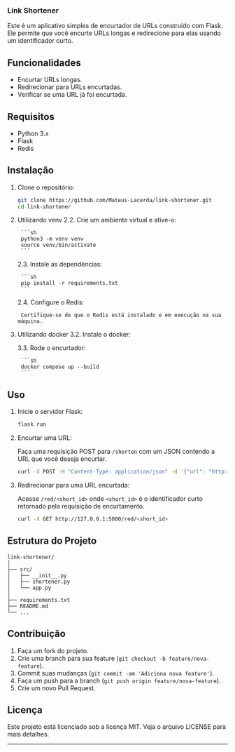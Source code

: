 ### Link Shortener

Este é um aplicativo simples de encurtador de URLs construído com Flask. Ele permite que você encurte URLs longas e redirecione para elas usando um identificador curto.

## Funcionalidades

- Encurtar URLs longas.
- Redirecionar para URLs encurtadas.
- Verificar se uma URL já foi encurtada.

## Requisitos

- Python 3.x
- Flask
- Redis

## Instalação

1. Clone o repositório:

    ```sh
    git clone https://github.com/Mateus-Lacerda/link-shortener.git
    cd link-shortener
    ```

2. Utilizando venv
    2.2. Crie um ambiente virtual e ative-o:

        ```sh
        python3 -m venv venv
        source venv/bin/activate
        ```

    2.3. Instale as dependências:

        ```sh
        pip install -r requirements.txt
        ```

    2.4. Configure o Redis:

        Certifique-se de que o Redis está instalado e em execução na sua máquina.

3. Utilizando docker
    3.2. Instale o docker:

    3.3. Rode o encurtador:

        ```sh
        docker compose up --build
        ```

## Uso

1. Inicie o servidor Flask:

    ```sh
    flask run
    ```

2. Encurtar uma URL:

    Faça uma requisição POST para `/shorten` com um JSON contendo a URL que você deseja encurtar.

    ```sh
    curl -X POST -H "Content-Type: application/json" -d '{"url": "http://example.com"}' http://127.0.0.1:5000/shorten
    ```

3. Redirecionar para uma URL encurtada:

    Acesse `/red/<short_id>` onde `<short_id>` é o identificador curto retornado pela requisição de encurtamento.

    ```sh
    curl -X GET http://127.0.0.1:5000/red/<short_id>
    ```

## Estrutura do Projeto

```plaintext
link-shortener/
│
├── src/
│   ├── __init__.py
│   ├── shortener.py
│   └── app.py
│
├── requirements.txt
├── README.md
└── ...
```

## Contribuição

1. Faça um fork do projeto.
2. Crie uma branch para sua feature (`git checkout -b feature/nova-feature`).
3. Commit suas mudanças (`git commit -am 'Adiciona nova feature'`).
4. Faça um push para a branch (`git push origin feature/nova-feature`).
5. Crie um novo Pull Request.

## Licença

Este projeto está licenciado sob a licença MIT. Veja o arquivo LICENSE para mais detalhes.

---
